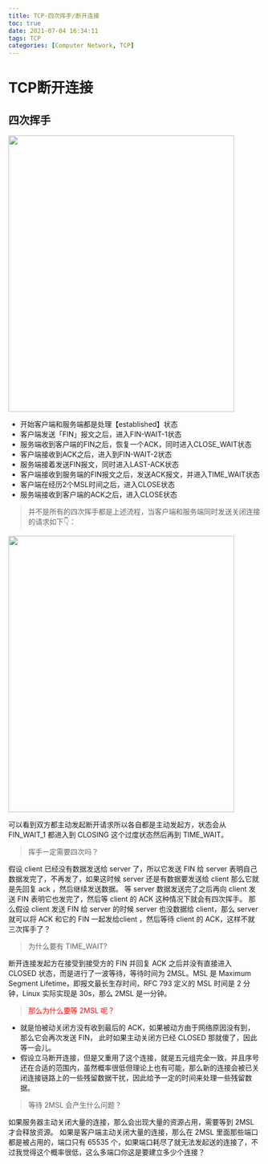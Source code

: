 ```yaml
---
title: TCP-四次挥手/断开连接
toc: true
date: 2021-07-04 16:34:11
tags: TCP
categories: [Computer Network, TCP]
---
```


# TCP断开连接


## 四次挥手
<img src="https://oscimg.oschina.net/oscnet/up-8d9a6b405e874bc02b91e453bd277c46d46.png" width=450 height=550>

- 开始客户端和服务端都是处理【established】状态
- 客户端发送「FIN」报文之后，进入FIN-WAIT-1状态
- 服务端收到客户端的FIN之后，恢复一个ACK，同时进入CLOSE_WAIT状态
- 客户端接收到ACK之后，进入到FIN-WAIT-2状态
- 服务端接着发送FIN报文，同时进入LAST-ACK状态
- 客户端接收到服务端的FIN报文之后，发送ACK报文，并进入TIME_WAIT状态
- 客户端在经历2个MSL时间之后，进入CLOSE状态
- 服务端接收到客户端的ACK之后，进入CLOSE状态

> 并不是所有的四次挥手都是上述流程，当客户端和服务端同时发送关闭连接的请求如下👇：

<img src="https://oscimg.oschina.net/oscnet/up-d859884b062bda56a946ae9e3c0c148235b.png" width=450 height=550>

可以看到双方都主动发起断开请求所以各自都是主动发起方，状态会从 FIN_WAIT_1 都进入到 CLOSING 这个过度状态然后再到 TIME_WAIT。

> 挥手一定需要四次吗？

假设 client 已经没有数据发送给 server 了，所以它发送 FIN 给 server 表明自己数据发完了，不再发了，如果这时候 server 还是有数据要发送给 client 那么它就是先回复 ack ，然后继续发送数据。
等 server 数据发送完了之后再向 client 发送 FIN 表明它也发完了，然后等 client 的 ACK 这种情况下就会有四次挥手。
那么假设 client 发送 FIN 给 server 的时候 server 也没数据给 client，那么 server 就可以将 ACK 和它的 FIN 一起发给client ，然后等待 client 的 ACK，这样不就三次挥手了？

> 为什么要有 TIME_WAIT?

断开连接发起方在接受到接受方的 FIN 并回复 ACK 之后并没有直接进入 CLOSED 状态，而是进行了一波等待，等待时间为 2MSL。MSL 是 Maximum Segment Lifetime，即报文最长生存时间，RFC 793 定义的 MSL 时间是 2 分钟，Linux 实际实现是 30s，那么 2MSL 是一分钟。
> <font color=red >那么为什么要等 2MSL 呢？</font>

- 就是怕被动关闭方没有收到最后的 ACK，如果被动方由于网络原因没有到，那么它会再次发送 FIN， 此时如果主动关闭方已经 CLOSED 那就傻了，因此等一会儿。
- 假设立马断开连接，但是又重用了这个连接，就是五元组完全一致，并且序号还在合适的范围内，虽然概率很低但理论上也有可能，那么新的连接会被已关闭连接链路上的一些残留数据干扰，因此给予一定的时间来处理一些残留数据。

> 等待 2MSL 会产生什么问题？

如果服务器主动关闭大量的连接，那么会出现大量的资源占用，需要等到 2MSL 才会释放资源。
如果是客户端主动关闭大量的连接，那么在 2MSL 里面那些端口都是被占用的，端口只有 65535 个，如果端口耗尽了就无法发起送的连接了，不过我觉得这个概率很低，这么多端口你这是要建立多少个连接？


